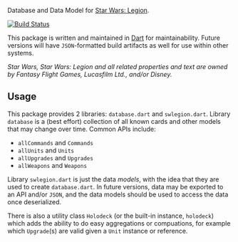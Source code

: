 Database and Data Model for [Star Wars: Legion][1].

[![Build Status](https://travis-ci.org/hquplink/swlegion.svg?branch=master)](https://travis-ci.org/hquplink/swlegion)

This package is written and maintained in [Dart][2] for maintainability. Future
versions will have `JSON`-formatted build artifacts as well for use within other
systems.

_Star Wars, Star Wars: Legion and all related properties and text are owned by Fantasy Flight Games, Lucasfilm Ltd., and/or Disney._

[1]: https://www.fantasyflightgames.com/en/products/star-wars-legion/
[2]: https://www.dartlang.org/

## Usage

This package provides 2 libraries: `database.dart` and `swlegion.dart`. Library
`database` is a (best effort) collection of all known cards and other models
that may change over time. Common APIs include:

* `allCommands` and `Commands`
* `allUnits` and `Units`
* `allUpgrades` and `Upgrades`
* `allWeapons` and `Weapons`

Library `swlegion.dart` is just the data _models_, with the idea that they are
used to create `database.dart`. In future versions, data may be exported to an
API and/or `JSON`, and the data models should be used to access the data once
deserialized.

There is also a utility class `Holodeck` (or the built-in instance, `holodeck`)
which adds the ability to do easy aggregations or compuations, for example which
`Upgrade`(s) are valid given a `Unit` instance or reference.
